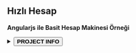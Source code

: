 ## Hızlı Hesap
<link rel="stylesheet" media="all" href="https://cdn.jsdelivr.net/npm/normalize.css@8/normalize.min.css">
<strong>Angularjs ile Basit Hesap Makinesi Örneği</strong>
<p>
  <details>
    <summary><button><strong>PROJECT INFO</strong></button></summary>
    <br>
PROJECT WEB ADDRESS: <strong>https://wstatic.github.io/hizli_hesap/</strong>
<br>
<br>
PROJECT SOURCE: <strong>https://github.com/wstatic/hizli_hesap/</strong>
<br>
<br>
LICENSE NAME: <strong>MIT</strong> 
<br>
<br>
LICENSE SOURCE: <strong>https://github.com/wstatic/hizli_hesap/blob/master/LICENSE</strong>
</details>
</p>
